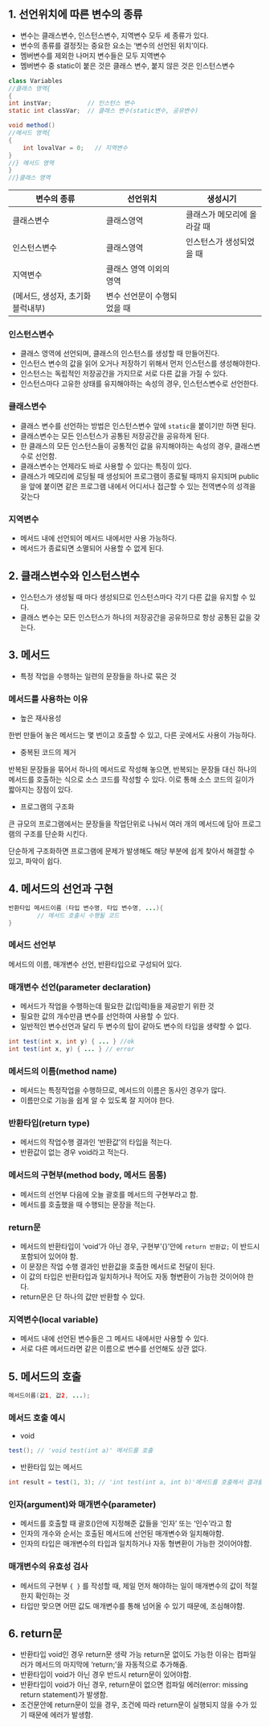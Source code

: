 ## 1. 선언위치에 따른 변수의 종류

- 변수는 클래스변수, 인스턴스변수, 지역변수 모두 세 종류가 있다.
- 변수의 종류를 결정짓는 중요한 요소는 ‘변수의 선언된 위치’이다.
- 멤버변수를 제외한 나머지 변수들은 모두 지역변수
- 멤버변수 중 static이 붙은 것은 클래스 변수, 붙지 않은 것은 인스턴스변수

```java
class Variables
//클래스 영역{
{
int instVar;          // 인스턴스 변수
static int classVar;  // 클래스 변수(static변수, 공유변수)

void method() 
//메서드 영역{
{
	int lovalVar = 0;   // 지역변수
}
//} 메서드 영역
}
//}클래스 영역
```

| 변수의 종류 | 선언위치 | 생성시기 |
| --- | --- | --- |
| 클래스변수 | 클래스영역 | 클래스가 메모리에 올라갈 때 |
| 인스턴스변수 | 클래스영역 | 인스턴스가 생성되었을 때 |
| 지역변수 | 클래스 영역 이외의 영역
(메서드, 생성자, 초기화 블럭내부) | 변수 선언문이 수행되었을 때 |

### 인스턴스변수

- 클래스 영역에 선언되며, 클래스의 인스턴스를 생성할 때 만들어진다.
- 인스턴스 변수의 값을 읽어 오거나 저장하기 위해서 먼저 인스턴스를 생성해야한다.
- 인스턴스는 독립적인 저장공간을 가지므로 서로 다른 값을 가질 수 있다.
- 인스턴스마다 고유한 상태를 유지해야하는 속성의 경우, 인스턴스변수로 선언한다.

### 클래스변수

- 클래스 변수를 선언하는 방법은 인스턴스변수 앞에 `static`을 붙이기만 하면 된다.
- 클래스변수는 모든 인스턴스가 공통된 저장공간을 공유하게 된다.
- 한 클래스의 모든 인스턴스들이 공통적인 값을 유지해야하는 속성의 경우, 클래스변수로 선언함.
- 클래스변수는 언제라도 바로 사용할 수 있다는 특징이 있다.
- 클래스가 메모리에 로딩될 때 생성되어 프로그램이 종료될 때까지 유지되며 public을 앞에 붙이면 같은 프로그램 내에서 어디서나 접근할 수 있는 전역변수의 성격을 갖는다

### 지역변수

- 메서드 내에 선언되어 메서드 내에서만 사용 가능하다.
- 메서드가 종료되면 소멸되어 사용할 수 없게 된다.

## 2. 클래스변수와 인스턴스변수

- 인스턴스가 생성될 때 마다 생성되므로 인스턴스마다 각기 다른 값을 유지할 수 있다.
- 클래스 변수는 모든 인스턴스가 하나의 저장공간을 공유하므로 항상 공통된 값을 갖는다.

## 3. 메서드

- 특정 작업을 수행하는 일련의 문장들을 하나로 묶은 것

### 메서드를 사용하는 이유

- 높은 재사용성

한번 만들어 놓은 메서드는 몇 번이고 호출할 수 있고, 다른 곳에서도 사용이 가능하다.

- 중복된 코드의 제거

반복된 문장들을 묶어서 하나의 메서드로 작성해 놓으면, 반복되는 문장들 대신 하나의 메서드를 호출하는 식으로 소스 코드를 작성할 수 있다. 이로 통해 소스 코드의 길이가 짧아지는 장점이 있다.

- 프로그램의 구조화

큰 규모의 프로그램에서는 문장들을 작업단위로 나눠서 여러 개의 메서드에 담아 프로그램의 구조를 단순화 시킨다.

단순하게 구조화하면 프로그램에 문제가 발생해도 해당 부분에 쉽게 찾아서 해결할 수 있고, 파악이 쉽다.

## 4. 메서드의 선언과 구현

```java
반환타입 메서드이름 (타입 변수명, 타입 변수명, ...){
		// 메서드 호출시 수행될 코드
}
```

### 메서드 선언부

메서드의 이름, 매개변수 선언, 반환타입으로 구성되어 있다.

### 매개변수 선언(parameter declaration)

- 메서드가 작업을 수행하는데 필요한 값(입력)들을 제공받기 위한 것
- 필요한 값의 개수만큼 변수를 선언하여 사용할 수 있다.
- 일반적인 변수선언과 달리 두 변수의 탑이 같아도 변수의 타입을 생략할 수 없다.

```java
int test(int x, int y) { ... } //ok
int test(int x, y) { ... } // error
```

### 메서드의 이름(method name)

- 메서드는 특정작업을 수행하므로, 메서드의 이름은 동사인 경우가 많다.
- 이름만으로 기능을 쉽게 알 수 있도록 잘 지어야 한다.

### 반환타입(return type)

- 메서드의 작업수행 결과인 ‘반환값’의 타입을 적는다.
- 반환값이 없는 경우 void라고 적는다.

### 메서드의 구현부(method body, 메서드 몸통)

- 메서드의 선언부 다음에 오늘 괄호를 메서드의 구현부라고 함.
- 메서드를 호출했을 때 수행되는 문장을 적는다.

### return문

- 메서드의 반환타입이 ‘void’가 아닌 경우, 구현부’{}’안에 `return 반환값;` 이 반드시 포함되어 있어야 함.
- 이 문장은 작업 수행 결과인 반환값을 호출한 메서드로 전달이 된다.
- 이 값의 타입은 반환타입과 일치하거나 적어도 자동 형변환이 가능한 것이어야 한다.
- return문은 단 하나의 값만 반환할 수 있다.

### 지역변수(local variable)

- 메서드 내에 선언된 변수들은 그 메서드 내에서만 사용할 수 있다.
- 서로 다른 메서드라면 같은 이름으로 변수를 선언해도 상관 없다.

## 5. 메서드의 호출

```java
메서드이름(값1, 값2, ...);
```

### 메서드 호출 예시

- void

```java
test(); // 'void test(int a)' 메서드를 호출
```

- 반환타입 있는 메서드

```java
int result = test(1, 3); // 'int test(int a, int b)'메서드를 호출해서 결과를 result에 저장
```

### 인자(argument)와 매개변수(parameter)

- 메서드를 호출할 때 괄호()안에 지정해준 값들을 ‘인자’ 또는 ‘인수’라고 함
- 인자의 개수와 순서는 호출된 메서드에 선언된 매개변수와 일치해야함.
- 인자의 타입은 매개변수의 타입과 일치하거나 자동 형변환이 가능한 것이어야함.

### 매개변수의 유효성 검사

- 메서드의 구현부 `{ }` 를 작성할 때, 제일 먼저 해야하는 일이 매개변수의 값이 적절한지 확인하는 것
- 타입만 맞으면 어떤 값도 매개변수를 통해 넘어올 수 있기 때문에, 조심해야함.

## 6. return문

- 반환타입 void인 경우 return문 생략 가능
return문 없이도 가능한 이유는 컴파일러가 메서드의 마지막에 ‘return;’을 자동적으로 추가해줌.
- 반환타입이 void가 아닌 경우 반드시 return문이 있어야함.
- 반환타입이 void가 아닌 경우, return문이 없으면 컴파일 에러(error: missing return statement)가 발생함.
- 조건문안에 return문이 있을 경우, 조건에 따라 return문이 실행되지 않을 수가 있기 때문에 에러가 발생함.
